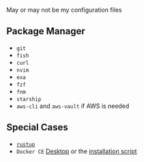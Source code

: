 May or may not be my configuration files

## Package Manager

- `git`
- `fish`
- `curl`
- `nvim`
- `exa`
- `fzf`
- `fnm`
- `starship`
- `aws-cli` and `aws-vault` if AWS is needed

## Special Cases

- [`rustup`](https://rustup.rs)
- `Docker CE` [Desktop](https://www.docker.com/products/docker-desktop) or the [installation script](https://get.docker.com)
